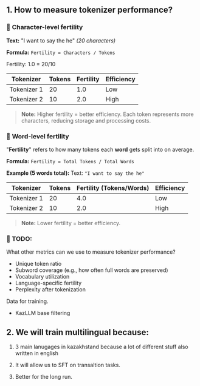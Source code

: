 ## 1. How to measure tokenizer performance?

### 🔢 **Character-level fertility**
**Text:** "I want to say the he" *(20 characters)*

**Formula:** `Fertility = Characters / Tokens`

Fertility: 1.0 = 20/10

| Tokenizer | Tokens | Fertility | Efficiency |
|-----------|--------|-----------|------------|
| Tokenizer 1 | 20 | 1.0 | Low |
| Tokenizer 2 | 10 | 2.0 | High |

> **Note:** Higher fertility = better efficiency. Each token represents more characters, reducing storage and processing costs.

### 🧩 **Word-level fertility**

"**Fertility**" refers to how many tokens each **word** gets split into on average.

**Formula:**
`Fertility = Total Tokens / Total Words`

**Example (5 words total):**
Text: `"I want to say the he"`

| Tokenizer   | Tokens | Fertility (Tokens/Words) | Efficiency |
| ----------- | ------ | ------------------------ | ---------- |
| Tokenizer 1 | 20     | 4.0                      | Low        |
| Tokenizer 2 | 10     | 2.0                      | High       |

> **Note:** Lower fertility = better efficiency.

### 🧠 TODO:

What other metrics can we use to measure tokenizer performance?

* Unique token ratio
* Subword coverage (e.g., how often full words are preserved)
* Vocabulary utilization
* Language-specific fertility
* Perplexity after tokenization

Data for training.

* KazLLM base filtering

## 2. We will train multilingual because:

1. 3 main lanugages in kazakhstand because a lot of different stuff also written in english

2. It will allow us to SFT on transaltion tasks.

3. Better for the long run.
